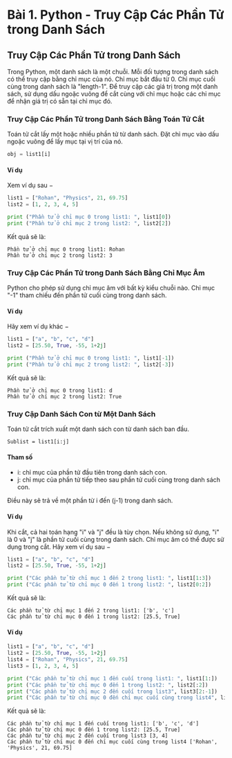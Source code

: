 # Bài 1. Python - Truy Cập Các Phần Tử trong Danh Sách

## Truy Cập Các Phần Tử trong Danh Sách

Trong Python, một danh sách là một chuỗi. Mỗi đối tượng trong danh sách có thể truy cập bằng chỉ mục của nó. Chỉ mục bắt đầu từ 0. Chỉ mục cuối cùng trong danh sách là "length-1". Để truy cập các giá trị trong một danh sách, sử dụng dấu ngoặc vuông để cắt cùng với chỉ mục hoặc các chỉ mục để nhận giá trị có sẵn tại chỉ mục đó.

### Truy Cập Các Phần Tử trong Danh Sách Bằng Toán Tử Cắt

Toán tử cắt lấy một hoặc nhiều phần tử từ danh sách. Đặt chỉ mục vào dấu ngoặc vuông để lấy mục tại vị trí của nó.

```python
obj = list1[i]
```

#### Ví dụ

Xem ví dụ sau −

```python
list1 = ["Rohan", "Physics", 21, 69.75]
list2 = [1, 2, 3, 4, 5]

print ("Phần tử ở chỉ mục 0 trong list1: ", list1[0])
print ("Phần tử ở chỉ mục 2 trong list2: ", list2[2])
```

Kết quả sẽ là:

```
Phần tử ở chỉ mục 0 trong list1: Rohan
Phần tử ở chỉ mục 2 trong list2: 3
```

### Truy Cập Các Phần Tử trong Danh Sách Bằng Chỉ Mục Âm

Python cho phép sử dụng chỉ mục âm với bất kỳ kiểu chuỗi nào. Chỉ mục "-1" tham chiếu đến phần tử cuối cùng trong danh sách.

#### Ví dụ

Hãy xem ví dụ khác −

```python
list1 = ["a", "b", "c", "d"]
list2 = [25.50, True, -55, 1+2j]

print ("Phần tử ở chỉ mục 0 trong list1: ", list1[-1])
print ("Phần tử ở chỉ mục 2 trong list2: ", list2[-3])
```

Kết quả sẽ là:

```
Phần tử ở chỉ mục 0 trong list1: d
Phần tử ở chỉ mục 2 trong list2: True
```

### Truy Cập Danh Sách Con từ Một Danh Sách

Toán tử cắt trích xuất một danh sách con từ danh sách ban đầu.

```
Sublist = list1[i:j]
```

#### Tham số

- i: chỉ mục của phần tử đầu tiên trong danh sách con.
- j: chỉ mục của phần tử tiếp theo sau phần tử cuối cùng trong danh sách con.

Điều này sẽ trả về một phần từ i đến (j-1) trong danh sách.

#### Ví dụ

Khi cắt, cả hai toán hạng "i" và "j" đều là tùy chọn. Nếu không sử dụng, "i" là 0 và "j" là phần tử cuối cùng trong danh sách. Chỉ mục âm có thể được sử dụng trong cắt. Hãy xem ví dụ sau −

```python
list1 = ["a", "b", "c", "d"]
list2 = [25.50, True, -55, 1+2j]

print ("Các phần tử từ chỉ mục 1 đến 2 trong list1: ", list1[1:3])
print ("Các phần tử từ chỉ mục 0 đến 1 trong list2: ", list2[0:2])
```

Kết quả sẽ là:

```
Các phần tử từ chỉ mục 1 đến 2 trong list1: ['b', 'c']
Các phần tử từ chỉ mục 0 đến 1 trong list2: [25.5, True]
```

#### Ví dụ

```python
list1 = ["a", "b", "c", "d"]
list2 = [25.50, True, -55, 1+2j]
list4 = ["Rohan", "Physics", 21, 69.75]
list3 = [1, 2, 3, 4, 5]

print ("Các phần tử từ chỉ mục 1 đến cuối trong list1: ", list1[1:])
print ("Các phần tử từ chỉ mục 0 đến 1 trong list2: ", list2[:2])
print ("Các phần tử từ chỉ mục 2 đến cuối trong list3", list3[2:-1])
print ("Các phần tử từ chỉ mục 0 đến chỉ mục cuối cùng trong list4", list4[:])
```

Kết quả sẽ là:

```
Các phần tử từ chỉ mục 1 đến cuối trong list1: ['b', 'c', 'd']
Các phần tử từ chỉ mục 0 đến 1 trong list2: [25.5, True]
Các phần tử từ chỉ mục 2 đến cuối trong list3 [3, 4]
Các phần tử từ chỉ mục 0 đến chỉ mục cuối cùng trong list4 ['Rohan', 'Physics', 21, 69.75]
```